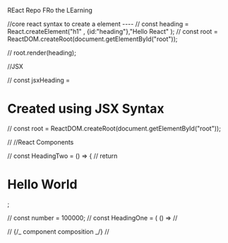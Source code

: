 REact
Repo FRo the LEarning

//core react syntax to create a element ----
// const heading = React.createElement("h1" , {id:"heading"},"Hello React" );
// const root = ReactDOM.createRoot(document.getElementById("root"));

// root.render(heading);

//JSX

// const jsxHeading = <h1 className="heading">Created using JSX Syntax</h1>
// const root = ReactDOM.createRoot(document.getElementById("root"));

// //React Components

// const HeadingTwo = () => {
// return <h1>Hello World</h1>;

// const number = 100000;
// const HeadingOne = ( () =>
// <div>
// {/_ component composition _/}
// <Title />
// {number}
// <h1>Hello Wolrd Two</h1>
// </div>
// );

// const Title = () => (
// <h1 className="head" tabIndex="5">
// Namaste React using JSX;
// </h1>
// );

// const HeadingThree = () => <h1>Hello Wolrd three</h1>;

// root.render(jsxHeading)
// root.render(<HeadingOne/>)
